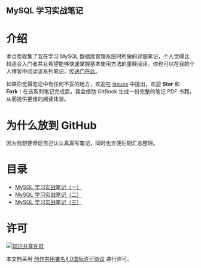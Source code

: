 MySQL 学习实战笔记
---------------------------

# 介绍

本仓库收集了我在学习 MySQL 数据库管理系统时所做的详细笔记，个人觉得比较适合入门者并且希望能够快速掌握基本使用方法的童鞋阅读。你也可以在我的个人博客中阅读该系列笔记，[传送门在此](http://blog.chriscabin.com/database/mysql)。

如果你觉得笔记中有任何不妥的地方，欢迎在 [issues](https://github.com/ChrisLeeGit/mysql-learning-practice/issues) 中提出，欢迎 __Star__ 和 __Fork__！在该系列笔记完成后，我会借助 GitBook 生成一份完整的笔记 PDF 书籍，从而提供更佳的阅读体验。

# 为什么放到 GitHub

因为我想要督促自己认认真真写笔记，同时也方便后期汇总整理。

# 目录
- [MySQL 学习实战笔记（一）]()
- [MySQL 学习实战笔记（二）]()
- [MySQL 学习实战笔记（三）]()

# 许可

[![知识共享许可](http://i.creativecommons.org/l/by/4.0/88x31.png)](https://creativecommons.org/licenses/by/4.0/)

本文档采用 [创作共用署名4.0国际许可协议](http://creativecommons.org/licenses/by/4.0/) 进行许可。
